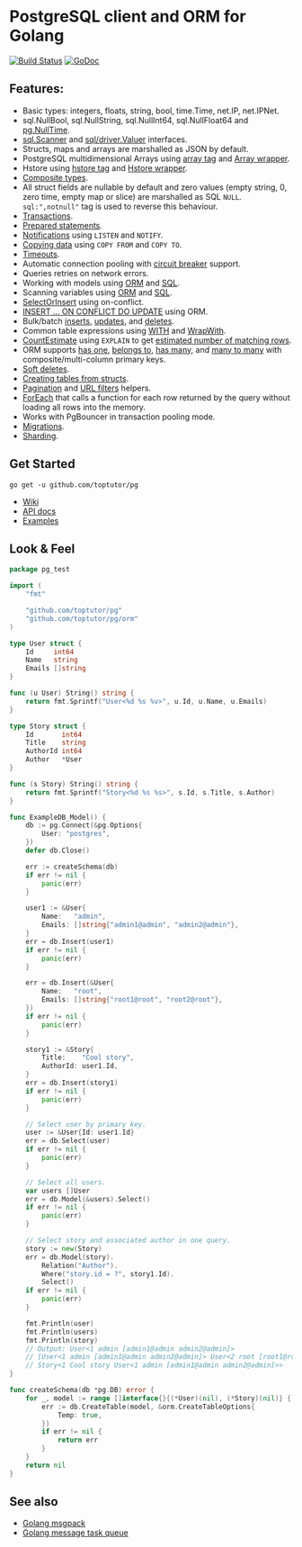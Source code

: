 # PostgreSQL client and ORM for Golang

[![Build Status](https://travis-ci.org/go-pg/pg.svg?branch=master)](https://travis-ci.org/go-pg/pg)
[![GoDoc](https://godoc.org/github.com/toptutor/pg?status.svg)](https://godoc.org/github.com/toptutor/pg)

## Features:

- Basic types: integers, floats, string, bool, time.Time, net.IP, net.IPNet.
- sql.NullBool, sql.NullString, sql.NullInt64, sql.NullFloat64 and [pg.NullTime](http://godoc.org/github.com/toptutor/pg#NullTime).
- [sql.Scanner](http://golang.org/pkg/database/sql/#Scanner) and [sql/driver.Valuer](http://golang.org/pkg/database/sql/driver/#Valuer) interfaces.
- Structs, maps and arrays are marshalled as JSON by default.
- PostgreSQL multidimensional Arrays using [array tag](https://godoc.org/github.com/toptutor/pg#example-DB-Model-PostgresArrayStructTag) and [Array wrapper](https://godoc.org/github.com/toptutor/pg#example-Array).
- Hstore using [hstore tag](https://godoc.org/github.com/toptutor/pg#example-DB-Model-HstoreStructTag) and [Hstore wrapper](https://godoc.org/github.com/toptutor/pg#example-Hstore).
- [Composite types](https://godoc.org/github.com/toptutor/pg#example-DB-Model-CompositeType).
- All struct fields are nullable by default and zero values (empty string, 0, zero time, empty map or slice) are marshalled as SQL `NULL`. `sql:",notnull"` tag is used to reverse this behaviour.
- [Transactions](http://godoc.org/github.com/toptutor/pg#example-DB-Begin).
- [Prepared statements](http://godoc.org/github.com/toptutor/pg#example-DB-Prepare).
- [Notifications](http://godoc.org/github.com/toptutor/pg#example-Listener) using `LISTEN` and `NOTIFY`.
- [Copying data](http://godoc.org/github.com/toptutor/pg#example-DB-CopyFrom) using `COPY FROM` and `COPY TO`.
- [Timeouts](http://godoc.org/github.com/toptutor/pg#Options).
- Automatic connection pooling with [circuit breaker](https://en.wikipedia.org/wiki/Circuit_breaker_design_pattern) support.
- Queries retries on network errors.
- Working with models using [ORM](https://godoc.org/github.com/toptutor/pg#example-DB-Model) and [SQL](https://godoc.org/github.com/toptutor/pg#example-DB-Query).
- Scanning variables using [ORM](https://godoc.org/github.com/toptutor/pg#example-DB-Select-SomeColumnsIntoVars) and [SQL](https://godoc.org/github.com/toptutor/pg#example-Scan).
- [SelectOrInsert](https://godoc.org/github.com/toptutor/pg#example-DB-Insert-SelectOrInsert) using on-conflict.
- [INSERT ... ON CONFLICT DO UPDATE](https://godoc.org/github.com/toptutor/pg#example-DB-Insert-OnConflictDoUpdate) using ORM.
- Bulk/batch [inserts](https://godoc.org/github.com/toptutor/pg#example-DB-Insert-BulkInsert), [updates](https://godoc.org/github.com/toptutor/pg#example-DB-Update-BulkUpdate), and [deletes](https://godoc.org/github.com/toptutor/pg#example-DB-Delete-BulkDelete).
- Common table expressions using [WITH](https://godoc.org/github.com/toptutor/pg#example-DB-Select-With) and [WrapWith](https://godoc.org/github.com/toptutor/pg#example-DB-Select-WrapWith).
- [CountEstimate](https://godoc.org/github.com/toptutor/pg#example-DB-Model-CountEstimate) using `EXPLAIN` to get [estimated number of matching rows](https://wiki.postgresql.org/wiki/Count_estimate).
- ORM supports [has one](https://godoc.org/github.com/toptutor/pg#example-DB-Model-HasOne), [belongs to](https://godoc.org/github.com/toptutor/pg#example-DB-Model-BelongsTo), [has many](https://godoc.org/github.com/toptutor/pg#example-DB-Model-HasMany), and [many to many](https://godoc.org/github.com/toptutor/pg#example-DB-Model-ManyToMany) with composite/multi-column primary keys.
- [Soft deletes](https://godoc.org/github.com/toptutor/pg#example-DB-Model-SoftDelete).
- [Creating tables from structs](https://godoc.org/github.com/toptutor/pg#example-DB-CreateTable).
- [Pagination](https://godoc.org/github.com/toptutor/pg/orm#Pagination) and [URL filters](https://godoc.org/github.com/toptutor/pg/orm#URLFilters) helpers.
- [ForEach](https://godoc.org/github.com/toptutor/pg#example-DB-Model-ForEach) that calls a function for each row returned by the query without loading all rows into the memory.
- Works with PgBouncer in transaction pooling mode.
- [Migrations](https://github.com/go-pg/migrations).
- [Sharding](https://github.com/go-pg/sharding).

## Get Started

```shell
go get -u github.com/toptutor/pg
```

- [Wiki](https://github.com/toptutor/pg/wiki)
- [API docs](http://godoc.org/github.com/toptutor/pg)
- [Examples](http://godoc.org/github.com/toptutor/pg#pkg-examples)

## Look & Feel

```go
package pg_test

import (
    "fmt"

    "github.com/toptutor/pg"
    "github.com/toptutor/pg/orm"
)

type User struct {
    Id     int64
    Name   string
    Emails []string
}

func (u User) String() string {
    return fmt.Sprintf("User<%d %s %v>", u.Id, u.Name, u.Emails)
}

type Story struct {
    Id       int64
    Title    string
    AuthorId int64
    Author   *User
}

func (s Story) String() string {
    return fmt.Sprintf("Story<%d %s %s>", s.Id, s.Title, s.Author)
}

func ExampleDB_Model() {
    db := pg.Connect(&pg.Options{
        User: "postgres",
    })
    defer db.Close()

    err := createSchema(db)
    if err != nil {
        panic(err)
    }

    user1 := &User{
        Name:   "admin",
        Emails: []string{"admin1@admin", "admin2@admin"},
    }
    err = db.Insert(user1)
    if err != nil {
        panic(err)
    }

    err = db.Insert(&User{
        Name:   "root",
        Emails: []string{"root1@root", "root2@root"},
    })
    if err != nil {
        panic(err)
    }

    story1 := &Story{
        Title:    "Cool story",
        AuthorId: user1.Id,
    }
    err = db.Insert(story1)
    if err != nil {
        panic(err)
    }

    // Select user by primary key.
    user := &User{Id: user1.Id}
    err = db.Select(user)
    if err != nil {
        panic(err)
    }

    // Select all users.
    var users []User
    err = db.Model(&users).Select()
    if err != nil {
        panic(err)
    }

    // Select story and associated author in one query.
    story := new(Story)
    err = db.Model(story).
        Relation("Author").
        Where("story.id = ?", story1.Id).
        Select()
    if err != nil {
        panic(err)
    }

    fmt.Println(user)
    fmt.Println(users)
    fmt.Println(story)
    // Output: User<1 admin [admin1@admin admin2@admin]>
    // [User<1 admin [admin1@admin admin2@admin]> User<2 root [root1@root root2@root]>]
    // Story<1 Cool story User<1 admin [admin1@admin admin2@admin]>>
}

func createSchema(db *pg.DB) error {
    for _, model := range []interface{}{(*User)(nil), (*Story)(nil)} {
        err := db.CreateTable(model, &orm.CreateTableOptions{
            Temp: true,
        })
        if err != nil {
            return err
        }
    }
    return nil
}
```

## See also

- [Golang msgpack](https://github.com/vmihailenco/msgpack)
- [Golang message task queue](https://github.com/go-msgqueue/msgqueue)
